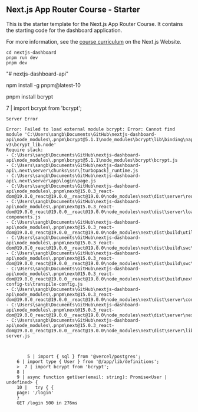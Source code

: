 ## Next.js App Router Course - Starter

This is the starter template for the Next.js App Router Course. It contains the starting code for the dashboard application.

For more information, see the [course curriculum](https://nextjs.org/learn) on the Next.js Website.

    cd nextjs-dashboard
    pnpm run dev
    pnpm dev




"# nextjs-dashboard-api" 




npm install -g pnpm@latest-10

pnpm install bcrypt



 7 | import bcrypt from 'bcrypt';


    Server Error

    Error: Failed to load external module bcrypt: Error: Cannot find module 'C:\Users\sangb\Documents\GitHub\nextjs-dashboard-api\node_modules\.pnpm\bcrypt@5.1.1\node_modules\bcrypt\lib\binding\napi-v3\bcrypt_lib.node'
    Require stack:
    - C:\Users\sangb\Documents\GitHub\nextjs-dashboard-api\node_modules\.pnpm\bcrypt@5.1.1\node_modules\bcrypt\bcrypt.js
    - C:\Users\sangb\Documents\GitHub\nextjs-dashboard-api\.next\server\chunks\ssr\[turbopack]_runtime.js
    - C:\Users\sangb\Documents\GitHub\nextjs-dashboard-api\.next\server\app\login\page.js
    - C:\Users\sangb\Documents\GitHub\nextjs-dashboard-api\node_modules\.pnpm\next@15.0.3_react-dom@19.0.0_react@19.0.0__react@19.0.0\node_modules\next\dist\server\require.js
    - C:\Users\sangb\Documents\GitHub\nextjs-dashboard-api\node_modules\.pnpm\next@15.0.3_react-dom@19.0.0_react@19.0.0__react@19.0.0\node_modules\next\dist\server\load-components.js
    - C:\Users\sangb\Documents\GitHub\nextjs-dashboard-api\node_modules\.pnpm\next@15.0.3_react-dom@19.0.0_react@19.0.0__react@19.0.0\node_modules\next\dist\build\utils.js
    - C:\Users\sangb\Documents\GitHub\nextjs-dashboard-api\node_modules\.pnpm\next@15.0.3_react-dom@19.0.0_react@19.0.0__react@19.0.0\node_modules\next\dist\build\swc\options.js
    - C:\Users\sangb\Documents\GitHub\nextjs-dashboard-api\node_modules\.pnpm\next@15.0.3_react-dom@19.0.0_react@19.0.0__react@19.0.0\node_modules\next\dist\build\swc\index.js
    - C:\Users\sangb\Documents\GitHub\nextjs-dashboard-api\node_modules\.pnpm\next@15.0.3_react-dom@19.0.0_react@19.0.0__react@19.0.0\node_modules\next\dist\build\next-config-ts\transpile-config.js
    - C:\Users\sangb\Documents\GitHub\nextjs-dashboard-api\node_modules\.pnpm\next@15.0.3_react-dom@19.0.0_react@19.0.0__react@19.0.0\node_modules\next\dist\server\config.js
    - C:\Users\sangb\Documents\GitHub\nextjs-dashboard-api\node_modules\.pnpm\next@15.0.3_react-dom@19.0.0_react@19.0.0__react@19.0.0\node_modules\next\dist\server\next.js
    - C:\Users\sangb\Documents\GitHub\nextjs-dashboard-api\node_modules\.pnpm\next@15.0.3_react-dom@19.0.0_react@19.0.0__react@19.0.0\node_modules\next\dist\server\lib\start-server.js



            5 | import { sql } from '@vercel/postgres';
        6 | import type { User } from '@/app/lib/definitions';
        >  7 | import bcrypt from 'bcrypt';
        8 |
        9 | async function getUser(email: string): Promise<User | undefined> {
        10 |   try { {
        page: '/login'
        }
        GET /login 500 in 276ms